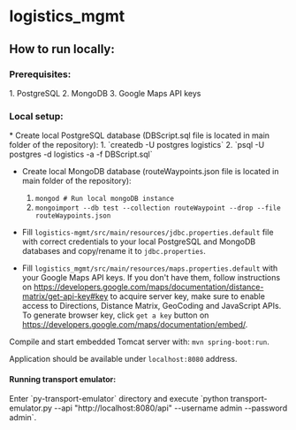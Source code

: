# logistics_mgmt

<h2>How to run locally:</h2>

<h3>Prerequisites:</h3>
  1. PostgreSQL
  2. MongoDB
  3. Google Maps API keys
  

<h3>Local setup:</h3>
  * Create local PostgreSQL database (DBScript.sql file is located in main folder of the repository):
	1. `createdb -U postgres logistics`
  	2. `psql -U postgres -d logistics -a -f DBScript.sql`
  
  * Create local MongoDB database (routeWaypoints.json file is located in main folder of the repository):
  	1. `mongod # Run local mongoDB instance`
  	2. `mongoimport --db test --collection routeWaypoint --drop --file routeWaypoints.json` 
  
  
  * Fill `logistics-mgmt/src/main/resources/jdbc.properties.default` file with correct credentials to your local PostgreSQL and MongoDB databases and copy/rename it to `jdbc.properties`.
  
  * Fill `logistics_mgmt/src/main/resources/maps.properties.default` with your Google Maps API keys. If you don't have them, follow instructions on https://developers.google.com/maps/documentation/distance-matrix/get-api-key#key to acquire server key, make sure to enable access to Directions, Distance Matrix, GeoCoding and JavaScript APIs. To generate browser key, click `get a key` button on https://developers.google.com/maps/documentation/embed/. 

  Compile and start embedded Tomcat server with: `mvn spring-boot:run`.

  Application should be available under `localhost:8080` address.
  
<h4>Running transport emulator:</h4>
  Enter `py-transport-emulator` directory and execute `python transport-emulator.py --api "http://localhost:8080/api" --username admin --password admin`.
